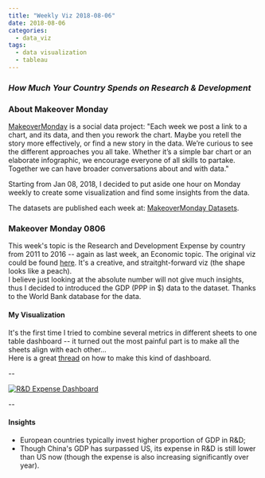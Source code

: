 ```yaml
---
title: "Weekly Viz 2018-08-06"
date: 2018-08-06
categories:
  - data_viz
tags:
  - data visualization
  - tableau
---
```


### *How Much Your Country Spends on Research & Development*


### About Makeover Monday

[MakeoverMonday](http://www.makeovermonday.co.uk/) is a social data project:
"Each week we post a link to a chart, and its data, and then you rework the chart.
Maybe you retell the story more effectively, or find a new story in the data.
We’re curious to see the different approaches you all take. Whether it’s a simple bar chart or an elaborate infographic, we encourage everyone of all skills to partake.
Together we can have broader conversations about and with data."

Starting from Jan 08, 2018, I decided to put aside one hour on Monday weekly to create some visualization and find some insights from the data.

The datasets are published each week at: [MakeoverMonday Datasets](http://www.makeovermonday.co.uk/data/).


### Makeover Monday 0806

This week's topic is the Research and Development Expense by country from 2011 to 2016 -- again as last week, an Economic topic. The original viz could be found [here](https://howmuch.net/articles/research-development-spending-by-country). It's a creative, and straitght-forward viz (the shape looks like a peach).  
I believe just looking at the absolute number will not give much insights, thus I decided to introduced the GDP (PPP in $) data to the dataset. Thanks to the World Bank database for the data.  

#### My Visualization

It's the first time I tried to combine several metrics in different sheets to one table dashboard -- it turned out the most painful part is to make all the sheets align with each other...  
Here is a great [thread](https://community.tableau.com/thread/209591) on how to make this kind of dashboard.  

--  
<div class='tableauPlaceholder' id='viz1533611155803' style='position: relative'>
<noscript><a href='#'>
  <img alt='R&amp;D Expense Dashboard ' src='https:&#47;&#47;public.tableau.com&#47;static&#47;images&#47;Ma&#47;MakeOverMonday0806&#47;RDExpenseDashboard&#47;1_rss.png' style='border: none' />
</a></noscript>
<object class='tableauViz'  style='display:none;'>
  <param name='host_url' value='https%3A%2F%2Fpublic.tableau.com%2F' />
  <param name='embed_code_version' value='3' />
  <param name='site_root' value='' />
  <param name='name' value='MakeOverMonday0806&#47;RDExpenseDashboard' />
  <param name='tabs' value='no' />
  <param name='toolbar' value='yes' />
  <param name='static_image' value='https:&#47;&#47;public.tableau.com&#47;static&#47;images&#47;Ma&#47;MakeOverMonday0806&#47;RDExpenseDashboard&#47;1.png' />
  <param name='animate_transition' value='yes' />
  <param name='display_static_image' value='yes' />
  <param name='display_spinner' value='yes' />
  <param name='display_overlay' value='yes' />
  <param name='display_count' value='yes' />
  <param name='filter' value='publish=yes' />
</object></div>              
<script type='text/javascript'>    
  var divElement = document.getElementById('viz1533611155803');    
  var vizElement = divElement.getElementsByTagName('object')[0];          
  vizElement.style.width='800px';vizElement.style.height='1027px';         
  var scriptElement = document.createElement('script');                  
  scriptElement.src = 'https://public.tableau.com/javascripts/api/viz_v1.js';   
  vizElement.parentNode.insertBefore(scriptElement, vizElement);               
</script>  

--  

#### Insights
* European countries typically invest higher proportion of GDP in R&D;  
* Though China's GDP has surpassed US, its expense in R&D is still lower than US now (though the expense is also increasing significantly over year).  

